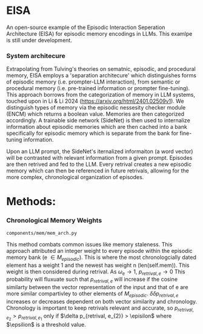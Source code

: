 # EISA
An open-source example of the Episodic Interaction Seperation Architecture (EISA) for episodic memory encodings in LLMs. This examlpe is still under development. 

### System architecure 
Extrapolating from Tulving's theories on sematnic, episodic, and procedural memory, EISA employs a 'separation architecure' which distinguishes forms of episodic memory (i.e. prompter-LLM interaction), from semantic or procedural memory (i.e. pre-trained information or prompter fine-tuning). This approach borrows from the categorization of memory in LLM systems, touched upon in Li & Li 2024 (https://arxiv.org/html/2401.02509v1). We distinguish types of memory via the episodic nessesity checker module (ENCM) which returns a boolean value. Memories are then categorized accordingly. A trainable side network (SideNet) is then used to internalize information about episodic memories which are then cached into a bank specifically for episodic memory which is separate from the bank for fine-tuning information. 

Upon an LLM prompt, the SideNet's iternalized informaiton (a word vector) will be contrasted with relevant information from a given prompt. Episodes are then retrived and fed to the LLM. Every retrival creates a new episodic memory which can then be referenced in future retrivals, allowing for the more complex, chronological organization of episodes. 

# Methods: 
### Chronological Memory Weights

```
components/mem/mem_arch.py
```
This method combats common issues like memory staleness. This approach attributed an integer weight to every episode within the episodic memory bank (e $\in M_{episodic}$). This is where the most chronologcially dated element has a weight 1 and the newest has weight n (len(self.mem)). This weight is then considered during retrival. As $\omega_{e} \rightarrow 1$, $p_{retrival, e} \rightarrow 0$ This probability will fluxuate such that $p_{retrival, e}$ will increase if the cosine similarty between the vector representation of the input and that of e are more similar compartivley to other elements of $M_{episodic}$. $\delta \delta p_{retrival, e}$ increases or decreases dependent on both vector similarity and chronology. Chronology is important to keep retrivals relevant and accurate, so $p_{retrival, e_{2}} > p_{retrival, e_{1}}$ only if $\delta p_{retrival, e_{2}} > \episilon$ where $\epsilion$ is a threshold value. 